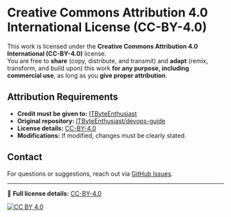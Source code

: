 # Creative Commons Attribution 4.0 International License (CC-BY-4.0)

This work is licensed under the **Creative Commons Attribution 4.0 International (CC-BY-4.0)** license.  
You are free to **share** (copy, distribute, and transmit) and **adapt** (remix, transform, and build upon) this work **for any purpose, including commercial use**, as long as you **give proper attribution**.

## Attribution Requirements
- **Credit must be given to:** [ITByteEnthusiast](https://github.com/ITByteEnthusiast)  
- **Original repository:** [ITByteEnthusiast/devops-guide](https://github.com/ITByteEnthusiast/devops-guide)  
- **License details:** [CC-BY-4.0](https://creativecommons.org/licenses/by/4.0/)  
- **Modifications:** If modified, changes must be clearly stated.  

## Contact 
For questions or suggestions, reach out via [GitHub Issues](https://github.com/ITByteEnthusiast/devops-world/issues).

---

🔗 **Full license details:** [CC-BY-4.0](https://creativecommons.org/licenses/by/4.0/)  

[![CC BY 4.0](https://img.shields.io/badge/License-CC%20BY%204.0-lightgrey.svg)](https://creativecommons.org/licenses/by/4.0/)

